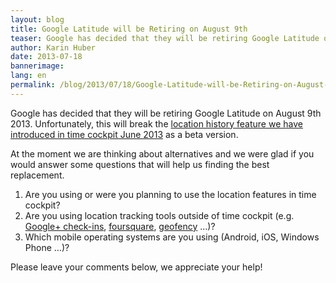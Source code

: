 ```yaml
---
layout: blog
title: Google Latitude will be Retiring on August 9th
teaser: Google has decided that they will be retiring Google Latitude on August 9th. Unfortunately, this will break the location history feature we have introduced in time cockpit version June 2013.
author: Karin Huber
date: 2013-07-18
bannerimage: 
lang: en
permalink: /blog/2013/07/18/Google-Latitude-will-be-Retiring-on-August-9th
---
```


<p xmlns="http://www.w3.org/1999/xhtml">Google has decided that they will be retiring Google Latitude on August 9th 2013. Unfortunately, this will break the <a href="/blog/2013/05/31/Whats-New-in-Version-June-2013" title="Location History in Time Cockpit">location history feature we have introduced in time cockpit June 2013</a> as a beta version.</p><p xmlns="http://www.w3.org/1999/xhtml">At the moment we are thinking about alternatives and we were glad if you would answer some questions that will help us finding the best replacement.</p><ol xmlns="http://www.w3.org/1999/xhtml">
  <li>Are you using or were you planning to use the location features in time cockpit?</li>
  <li>Are you using location tracking tools outside of time cockpit (e.g. <a href="https://support.google.com/gmm/answer/1650350?hl=en" title="Google+ Check-Ins" target="_blank">Google+ check-ins</a>, <a href="https://foursquare.com/" title="Foursquare" target="_blank">foursquare</a>, <a href="http://www.geofency.com/" title="Geofency" target="_blank">geofency</a> …)?</li>
  <li>Which mobile operating systems are you using (Android, iOS, Windows Phone …)?</li>
</ol><p xmlns="http://www.w3.org/1999/xhtml">Please leave your comments below, we appreciate your help!</p>